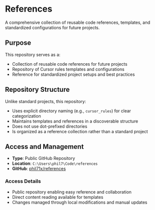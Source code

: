 # References

A comprehensive collection of reusable code references, templates, and standardized configurations for future projects.

## Purpose

This repository serves as a:
- Collection of reusable code references for future projects
- Repository of Cursor rules templates and configurations
- Reference for standardized project setups and best practices

## Repository Structure

Unlike standard projects, this repository:
- Uses explicit directory naming (e.g., `cursor_rules`) for clear categorization
- Maintains templates and references in a discoverable structure
- Does not use dot-prefixed directories
- Is organized as a reference collection rather than a standard project

## Access and Management

- **Type**: Public GitHub Repository
- **Location**: `C:\Users\phil7\Code\references`
- **GitHub**: [phil71x/references](https://github.com/phil71x/references)

### Access Details
- Public repository enabling easy reference and collaboration
- Direct content reading available for templates
- Changes managed through local modifications and manual updates
